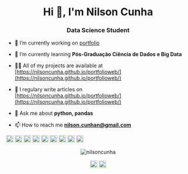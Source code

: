 <h1 align="center">Hi 👋, I'm Nilson Cunha</h1>
<h3 align="center">Data Science Student</h3>

- 🔭 I’m currently working on [portfolio](https://github.com/nilsoncunha/portfolio)

- 🌱 I’m currently learning **Pós-Graduação Ciência de Dados e Big Data**

- 👨‍💻 All of my projects are available at [https://nilsoncunha.github.io/portfolioweb/](https://nilsoncunha.github.io/portfolioweb/)

- 📝 I regulary write articles on [https://nilsoncunha.github.io/portfolioweb/](https://nilsoncunha.github.io/portfolioweb/)

- 💬 Ask me about **python, pandas**

- 📫 How to reach me **nilson.cunhan@gmail.com**

<p align="left"><img src="https://devicons.github.io/devicon/devicon.git/icons/css3/css3-original-wordmark.svg" alt="css3" width="20" height="20"/> <img src="https://devicons.github.io/devicon/devicon.git/icons/django/django-original.svg" alt="django" width="20" height="20"/> <img src="https://devicons.github.io/devicon/devicon.git/icons/html5/html5-original-wordmark.svg" alt="html5" width="20" height="20"/> <img src="https://devicons.github.io/devicon/devicon.git/icons/javascript/javascript-original.svg" alt="javascript" width="20" height="20"/> <img src="https://devicons.github.io/devicon/devicon.git/icons/mongodb/mongodb-original-wordmark.svg" alt="mongodb" width="20" height="20"/> <img src="https://devicons.github.io/devicon/devicon.git/icons/mysql/mysql-original-wordmark.svg" alt="mysql" width="20" height="20"/> <img src="https://devicons.github.io/devicon/devicon.git/icons/postgresql/postgresql-original-wordmark.svg" alt="postgresql" width="20" height="20"/> <img src="https://devicons.github.io/devicon/devicon.git/icons/python/python-original-wordmark.svg" alt="python" width="20" height="20"/> <img src="https://devicons.github.io/devicon/devicon.git/icons/linux/linux-original.svg" alt="linux" width="20" height="20"/></p><p align="center"> <img src="https://github-readme-stats.vercel.app/api?username=nilsoncunha&show_icons=true" alt="nilsoncunha" /> </p>

<p align="center">
<a href="https://linkedin.com/in/nilsoncunhan" target="blank"><img align="center" src="https://cdn.jsdelivr.net/npm/simple-icons@3.0.1/icons/linkedin.svg" alt="nilsoncunhan" height="20" width="20" /></a>
<a href="https://kaggle.com/nilsoncunhan" target="blank"><img align="center" src="https://cdn.jsdelivr.net/npm/simple-icons@3.0.1/icons/kaggle.svg" alt="nilsoncunhan" height="20" width="20" /></a>
</p>
